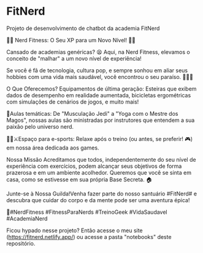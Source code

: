 # FitNerd
Projeto de desenvolvimento de chatbot da academia FitNerd

🏋️‍♀️ Nerd Fitness: O Seu XP para um Novo Nível! 🏋️‍♂️

Cansado de academias genéricas? 😫
Aqui, na Nerd Fitness, elevamos o conceito de "malhar" a um novo nível de experiência!

Se você é fã de tecnologia, cultura pop, e sempre sonhou em aliar seus hobbies com uma vida mais saudável, você encontrou o seu paraíso. 🤩🤩🤩

O Que Oferecemos?
Equipamentos de última geração: Esteiras que exibem dados de desempenho em realidade aumentada, bicicletas ergométricas com simulações de cenários de jogos, e muito mais! 

🚀Aulas temáticas: De "Musculação Jedi" a "Yoga com o Mestre dos Magos", nossas aulas são ministradas por instrutores que entendem a sua paixão pelo universo nerd. 

🧘‍♀️⚔️Espaço para e-sports: Relaxe após o treino (ou antes, se preferir! 🎮) em nossa área dedicada aos games.

Nossa Missão
Acreditamos que todos, independentemente do seu nível de experiência com exercícios, podem alcançar seus objetivos de forma prazerosa e em um ambiente acolhedor.
Queremos que você se sinta em casa, como se estivesse em sua própria Base Secreta. 🏠

Junte-se à Nossa Guilda!Venha fazer parte do nosso santuário #FitNerd# e descubra que cuidar do corpo e da mente pode ser uma aventura épica!

💪#NerdFitness #FitnessParaNerds #TreinoGeek #VidaSaudavel #AcademiaNerd

Ficou hypado nesse projeto? Então acesse o meu site (https://fitnerd.netlify.app/) ou acesse a pasta "notebooks" deste repositório.
